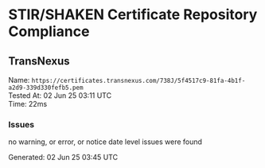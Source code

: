 # STIR/SHAKEN Certificate Repository Compliance

## TransNexus

Name: `https://certificates.transnexus.com/738J/5f4517c9-81fa-4b1f-a2d9-339d330fefb5.pem`\
Tested At: 02 Jun 25 03:11 UTC\
Time: 22ms

### Issues

no warning, or error, or notice date level issues were found

Generated: 02 Jun 25 03:45 UTC